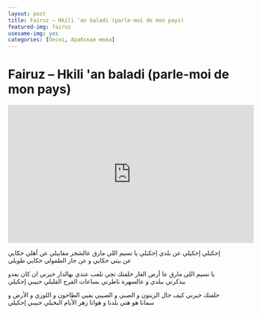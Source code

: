 ```yaml
---
layout: post
title: Fairuz – Hkili 'an baladi (parle-moi de mon pays)
featured-img: fairuz
usesame-img: yes
categories: [Песні, Арабская мова]
---
```


# Fairuz – Hkili 'an baladi (parle-moi de mon pays)


<iframe width="560" height="315" src="https://www.youtube.com/embed/Otx6zLxMyeM" frameborder="0" allow="accelerometer; autoplay; encrypted-media; gyroscope; picture-in-picture" allowfullscreen></iframe>


إحكيلي إحكيلي عن بلدي إحكيلي
يا نسيم اللي مارق عالشجر مقابيلي
عن أهلي حكايي عن بيتي حكايي
و عن جار الطفولي حكايي طويلي

يا نسيم اللي مارق عا أرض الغار
حلفتك تجي تلعب عندي بهالدار
خبرني ان كان بعدو بيذكرني
ببلدي و عالسهرة ناطرني
بساعات الفرح القليلي حبيبي إحكيلي

حلفتك خبرني كيف حال الزيتون
و الصبي و الصبيي بفيي الطاحون
و اللوزي و الأرض و سمانا
هو هني بلدنا و هوانا
زهر الأيام البخيلي حبيبي إحكيلي


